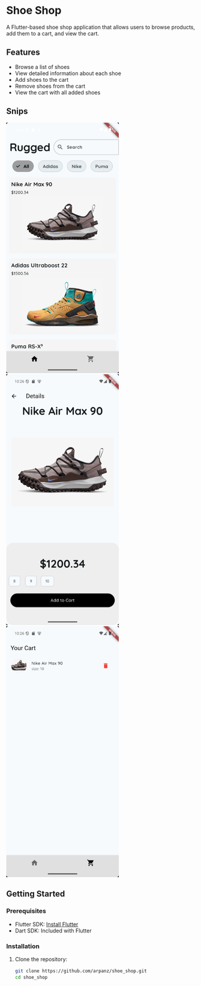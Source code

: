 # Shoe Shop

A Flutter-based shoe shop application that allows users to browse products, add them to a cart, and view the cart.

## Features

- Browse a list of shoes
- View detailed information about each shoe
- Add shoes to the cart
- Remove shoes from the cart
- View the cart with all added shoes

## Snips
<img src="assets/snips/1.png" alt="Home Screen" width="300"/>  <img src="assets/snips/2.png" alt="Product Desc" width="300"/> <img src="assets/snips/3.png" alt="Cart" width="300"/>

## Getting Started

### Prerequisites

- Flutter SDK: [Install Flutter](https://flutter.dev/docs/get-started/install)
- Dart SDK: Included with Flutter

### Installation

1. Clone the repository:

   ```bash
   git clone https://github.com/arpanz/shoe_shop.git
   cd shoe_shop
